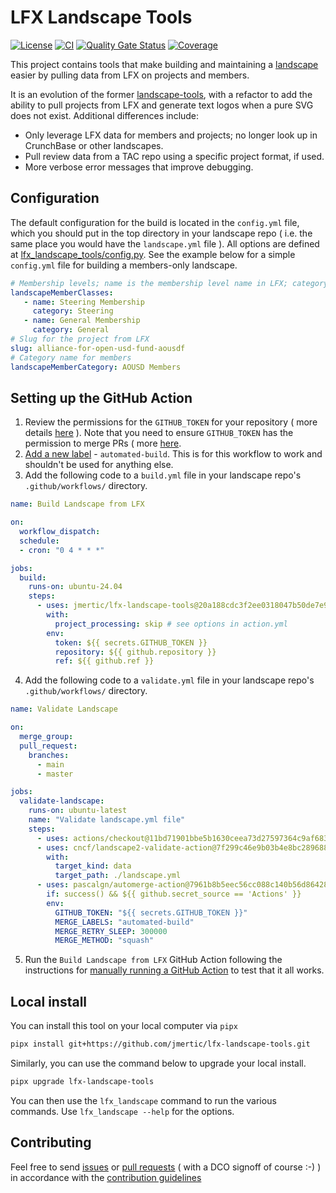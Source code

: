 # LFX Landscape Tools

[![License](https://img.shields.io/github/license/jmertic/lfx-landscape-tools)](LICENSE)
[![CI](https://github.com/jmertic/lfx-landscape-tools/workflows/CI/badge.svg)](https://github.com/jmertic/lfx-landscape-tools/actions?query=workflow%3ACI+branch%3Amain)
[![Quality Gate Status](https://sonarcloud.io/api/project_badges/measure?project=jmertic_lfx-landscape-tools&metric=alert_status)](https://sonarcloud.io/summary/new_code?id=jmertic_lfx-landscape-tools)
[![Coverage](https://sonarcloud.io/api/project_badges/measure?project=jmertic_lfx-landscape-tools&metric=coverage)](https://sonarcloud.io/summary/new_code?id=jmertic_lfx-landscape-tools)

This project contains tools that make building and maintaining a [landscape](https://github.com/cncf/landscapeapp) easier by pulling data from LFX on projects and members. 

It is an evolution of the former [landscape-tools](https://github.com/jmertic/landscape-tools), with a refactor to add the ability to pull projects from LFX and generate text logos when a pure SVG does not exist. Additional differences include:

- Only leverage LFX data for members and projects; no longer look up in CrunchBase or other landscapes.
- Pull review data from a TAC repo using a specific project format, if used.
- More verbose error messages that improve debugging.

## Configuration

The default configuration for the build is located in the `config.yml` file, which you should put in the top directory in your landscape repo ( i.e. the same place you would have the `landscape.yml` file ). All options are defined at [lfx_landscape_tools/config.py](lfx_landscape_tools/config.py). See the example below for a simple `config.yml` file for building a members-only landscape.

```yaml
# Membership levels; name is the membership level name in LFX; category is the matching subcategory name in the landscape
landscapeMemberClasses: 
   - name: Steering Membership
     category: Steering
   - name: General Membership
     category: General
# Slug for the project from LFX
slug: alliance-for-open-usd-fund-aousdf
# Category name for members
landscapeMemberCategory: AOUSD Members
```

## Setting up the GitHub Action

1) Review the permissions for the `GITHUB_TOKEN` for your repository ( more details [here](https://docs.github.com/en/actions/security-for-github-actions/security-guides/automatic-token-authentication#permissions-for-the-github_token) ). Note that you need to ensure `GITHUB_TOKEN` has the permission to merge PRs ( more [here](https://docs.github.com/en/organizations/managing-organization-settings/disabling-or-limiting-github-actions-for-your-organization#preventing-github-actions-from-creating-or-approving-pull-requests).
2) [Add a new label](https://docs.github.com/en/github/managing-your-work-on-github/managing-labels#creating-a-label) - `automated-build`. This is for this workflow to work and shouldn't be used for anything else.
3) Add the following code to a `build.yml` file in your landscape repo's `.github/workflows/` directory.

```yaml
name: Build Landscape from LFX

on:
  workflow_dispatch:
  schedule:
  - cron: "0 4 * * *"

jobs:
  build:
    runs-on: ubuntu-24.04
    steps:
      - uses: jmertic/lfx-landscape-tools@20a188cdc3f2ee0318047b50de7e9b75b8f48268 # 20250528
        with:
          project_processing: skip # see options in action.yml
        env:
          token: ${{ secrets.GITHUB_TOKEN }}
          repository: ${{ github.repository }}
          ref: ${{ github.ref }}
```
4) Add the following code to a `validate.yml` file in your landscape repo's `.github/workflows/` directory.
```yaml
name: Validate Landscape

on:
  merge_group:
  pull_request:
    branches:
      - main
      - master

jobs:
  validate-landscape:
    runs-on: ubuntu-latest
    name: "Validate landscape.yml file"
    steps:
      - uses: actions/checkout@11bd71901bbe5b1630ceea73d27597364c9af683 # v4.2.2
      - uses: cncf/landscape2-validate-action@7f299c46e9b03b4e8bc2896882734fb0b0756b37 # v2.0.0
        with:
          target_kind: data
          target_path: ./landscape.yml
      - uses: pascalgn/automerge-action@7961b8b5eec56cc088c140b56d864285eabd3f67 # v0.16.4
        if: success() && ${{ github.secret_source == 'Actions' }}
        env:
          GITHUB_TOKEN: "${{ secrets.GITHUB_TOKEN }}"
          MERGE_LABELS: "automated-build"
          MERGE_RETRY_SLEEP: 300000
          MERGE_METHOD: "squash"
```
5) Run the `Build Landscape from LFX` GitHub Action following the instructions for [manually running a GitHub Action](https://docs.github.com/en/actions/managing-workflow-runs-and-deployments/managing-workflow-runs/manually-running-a-workflow) to test that it all works.

## Local install

You can install this tool on your local computer via `pipx`

```bash
pipx install git+https://github.com/jmertic/lfx-landscape-tools.git
```

Similarly, you can use the command below to upgrade your local install.

```bash
pipx upgrade lfx-landscape-tools
```

You can then use the `lfx_landscape` command to run the various commands. Use `lfx_landscape --help` for the options.

## Contributing

Feel free to send [issues](/issues) or [pull requests](/pulls) ( with a DCO signoff of course :-) ) in accordance with the [contribution guidelines](CONTRIBUTING.md)
